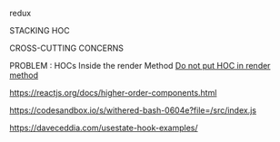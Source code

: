 redux

STACKING HOC

CROSS-CUTTING CONCERNS

PROBLEM : HOCs Inside the render Method
[Do not put HOC in render method](https://stackoverflow.com/questions/58941150/react-what-is-meant-by-do-not-use-hoc-s-in-the-render-method-of-a-component)

https://reactjs.org/docs/higher-order-components.html

https://codesandbox.io/s/withered-bash-0604e?file=/src/index.js

https://daveceddia.com/usestate-hook-examples/
